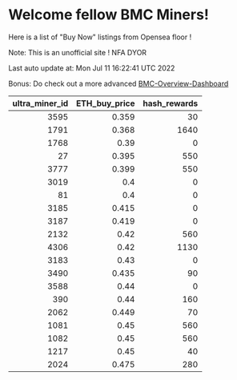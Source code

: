 # Welcome fellow BMC Miners!
Here is a list of "Buy Now" listings from Opensea floor !

Note: This is an unofficial site ! NFA DYOR

Last auto update at: Mon Jul 11 16:22:41 UTC 2022

Bonus: Do check out a more advanced [BMC-Overview-Dashboard](https://dune.com/defifunk/BMC-Overview-Dashboard)


|   ultra_miner_id |   ETH_buy_price |   hash_rewards |
|-----------------:|----------------:|---------------:|
|             3595 |           0.359 |             30 |
|             1791 |           0.368 |           1640 |
|             1768 |           0.39  |              0 |
|               27 |           0.395 |            550 |
|             3777 |           0.399 |            550 |
|             3019 |           0.4   |              0 |
|               81 |           0.4   |              0 |
|             3185 |           0.415 |              0 |
|             3187 |           0.419 |              0 |
|             2132 |           0.42  |            560 |
|             4306 |           0.42  |           1130 |
|             3183 |           0.43  |              0 |
|             3490 |           0.435 |             90 |
|             3588 |           0.44  |              0 |
|              390 |           0.44  |            160 |
|             2062 |           0.449 |             70 |
|             1081 |           0.45  |            560 |
|             1082 |           0.45  |            560 |
|             1217 |           0.45  |             40 |
|             2024 |           0.475 |            280 |